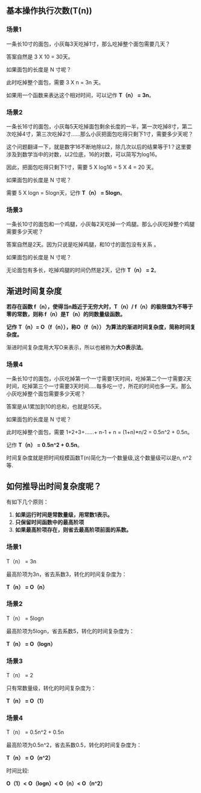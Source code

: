 ## 基本操作执行次数(T(n))

### 场景1

一条长10寸的面包，小灰每3天吃掉1寸，那么吃掉整个面包需要几天？

答案自然是 3 X 10 = 30天。

如果面包的长度是 N 寸呢？

此时吃掉整个面包，需要 3 X n = 3n 天。

如果用一个函数来表达这个相对时间，可以记作 **T（n） = 3n**。

### 场景2

一条长16寸的面包，小灰每5天吃掉面包剩余长度的一半，第一次吃掉8寸，第二次吃掉4寸，第三次吃掉2寸......那么小灰把面包吃得只剩下1寸，需要多少天呢？

这个问题翻译一下，就是数字16不断地除以2，除几次以后的结果等于1？这里要涉及到数学当中的对数，以2位底，16的对数，可以简写为log16。

因此，把面包吃得只剩下1寸，需要 5 X log16 = 5 X 4 = 20 天。

如果面包的长度是 N 寸呢？

需要 5 X logn = 5logn天，记作 **T（n） = 5logn**。



### 场景3

一条长10寸的面包和一个鸡腿，小灰每2天吃掉一个鸡腿。那么小灰吃掉整个鸡腿需要多少天呢？

答案自然是2天。因为只说是吃掉鸡腿，和10寸的面包没有关系 。

如果面包的长度是 N 寸呢？

无论面包有多长，吃掉鸡腿的时间仍然是2天，记作 **T（n） = 2**。



## **渐进时间复杂度**

**若存在函数 f（n），使得当n趋近于无穷大时，T（n）/ f（n）的极限值为不等于零的常数，则称 f（n）是T（n）的同数量级函数。**

**记作** **T（n）= O（f（n）），称O（f（n）） 为算法的渐进时间复杂度，简称时间复杂度。**

渐进时间复杂度用大写O来表示，所以也被称为**大O表示法**。

### 场景4

一条长10寸的面包，小灰吃掉第一个一寸需要1天时间，吃掉第二个一寸需要2天时间，吃掉第三个一寸需要3天时间.....每多吃一寸，所花的时间也多一天。那么小灰吃掉整个面包需要多少天呢？

答案是从1累加到10的总和，也就是55天。

如果面包的长度是 N 寸呢？

此时吃掉整个面包，需要 1+2+3+......+ n-1 + n = (1+n)*n/2 = 0.5n^2 + 0.5n。

记作 **T（n） = 0.5n^2 + 0.5n**。





时间复杂度就是把时间规模函数T(n)简化为一个数量级,这个数量级可以是n, n^2等.



## 如何推导出时间复杂度呢？

有如下几个原则：

1. **如果运行时间是常数量级，用常数1表示。**
2. **只保留时间函数中的最高阶项**
3. **如果最高阶项存在，则省去最高阶项前面的系数。**

### 场景1

T（n） = 3n 

最高阶项为3n，省去系数3，转化的时间复杂度为：

**T（n） =  O（n）**

### 场景2

T（n） = 5logn 

最高阶项为5logn，省去系数5，转化的时间复杂度为：

**T（n） =  O（logn）**

### 场景3

T（n） = 2

只有常数量级，转化的时间复杂度为：

**T（n） =  O（1）**

### 场景4

T（n） = 0.5n^2 + 0.5n

最高阶项为0.5n^2，省去系数0.5，转化的时间复杂度为：

**T（n） =  O（n^2）**



时间比较:

**O（1）<** **O（logn）< O（n）< O（n^2）**





